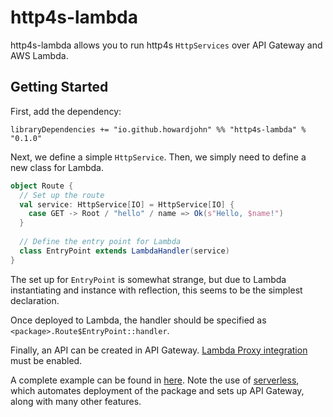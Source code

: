 # http4s-lambda
http4s-lambda allows you to run http4s `HttpServices` over API Gateway and AWS Lambda.

## Getting Started

First, add the dependency:

`libraryDependencies += "io.github.howardjohn" %% "http4s-lambda" % "0.1.0"`

Next, we define a simple `HttpService`. Then, we simply need to define a new class for Lambda.

```scala
object Route {
  // Set up the route
  val service: HttpService[IO] = HttpService[IO] {
    case GET -> Root / "hello" / name => Ok(s"Hello, $name!")
  }
  
  // Define the entry point for Lambda
  class EntryPoint extends LambdaHandler(service)
}
```

The set up for `EntryPoint` is somewhat strange, but due to Lambda instantiating and instance with reflection, this seems to be the simplest declaration.

Once deployed to Lambda, the handler should be specified as `<package>.Route$EntryPoint::handler`.

Finally, an API can be created in API Gateway. [Lambda Proxy integration](https://docs.aws.amazon.com/apigateway/latest/developerguide/set-up-lambda-proxy-integrations.html) must be enabled.

A complete example can be found in [here](example). Note the use of [serverless](https://github.com/serverless/serverless), which automates deployment of the package and sets up API Gateway, along with many other features.
